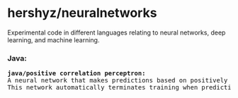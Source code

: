 <h1>hershyz/neuralnetworks</h1>
</p>Experimental code in different languages relating to neural networks, deep learning, and machine learning.</p>

<h3>Java:</h3>
<pre>
<strong>java/positive correlation perceptron:</strong>
A neural network that makes predictions based on positively correlated input data.
This network automatically terminates training when predictions are satisfactory according to a given error margin.
</pre>
